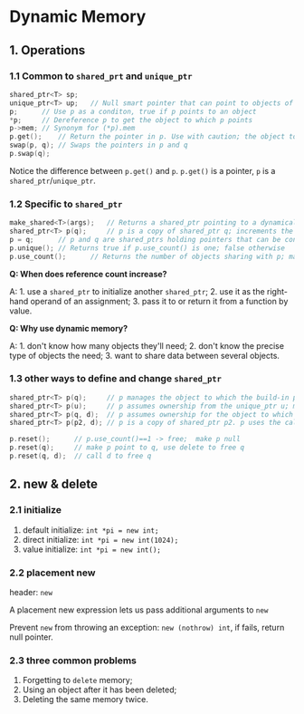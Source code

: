 # Dynamic Memory

## 1. Operations

### 1.1 Common to `shared_prt` and `unique_ptr`

```c++
shared_ptr<T> sp; 	
unique_ptr<T> up;	// Null smart pointer that can point to objects of type T
p;		// Use p as a conditon, true if p points to an object
*p;		// Dereference p to get the object to which p points
p->mem;	// Synonym for (*p).mem
p.get();	// Return the pointer in p. Use with caution; the object to which the returned pointer points will disappear when the smart pointer delete it
swap(p, q);	// Swaps the pointers in p and q
p.swap(q);
```

Notice the difference between `p.get()` and `p`. `p.get()` is a pointer, `p` is a `shared_ptr`/`unique_ptr`.

### 1.2 Specific to `shared_ptr`

```c++
make_shared<T>(args);	// Returns a shared_ptr pointing to a dynamically allocated object of type T. Uses args to initialize that object
shared_ptr<T> p(q);		// p is a copy of shared_ptr q; increments the count in q. The pointer in q must be convertible to T*
p = q;		// p and q are shared_ptrs holding pointers that can be converte to one another. Decrements p's existing memory if p's count goes to 0;
p.unique();	// Returns true if p.use_count() is one; false otherwise
p.use_count();		// Returns the number of objects sharing with p; may be a slow operation, intended primarily for debugging purpose
```

**Q: When does reference count increase?**

A: 1. use a `shared_ptr` to initialize another `shared_ptr`; 2. use it as the right-hand operand of an assignment; 3. pass it to or return it from a function by value.

**Q: Why use dynamic memory?**

A: 1. don't know how many objects they'll need; 2. don't know the precise type of objects the need; 3. want to share data between several objects.

### 1.3 other ways to define and change `shared_ptr`

```c++
shared_ptr<T> p(q);		// p manages the object to which the build-in pointer q points; q must point to memory allocated by new and must be convertible to T*;
shared_ptr<T> p(u);		// p assumes ownership from the unique_ptr u; make u null.
shared_ptr<T> p(q, d);	// p assumes ownership for the object to which the built-in pointer q points. p will use the callable object d in place of delete to free q.
shared_ptr<T> p(p2, d);	// p is a copy of shared_ptr p2. p uses the callable object d in place of delete

p.reset();		// p.use_count()==1 -> free;  make p null
p.reset(q);		// make p point to q, use delete to free q
p.reset(q, d);	// call d to free q
```



## 2. new & delete

### 2.1 initialize

1. default initialize: `int *pi = new int;`
2. direct initialize: `int *pi = new int(1024);`
3. value initialize: `int *pi = new int();`

### 2.2 placement new

header: `new`

A placement new expression lets us pass additional arguments to `new`

Prevent `new` from throwing an exception: `new (nothrow) int`, if fails, return null pointer.

### 2.3 three common problems

1. Forgetting to `delete` memory;
2. Using an object after it has been deleted;
3. Deleting the same memory twice.
